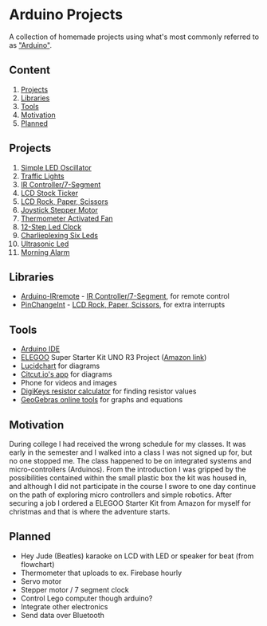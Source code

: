 # Arduino Projects
 
A collection of homemade projects using what's most commonly referred to as ["Arduino"](https://www.arduino.cc/en/guide/introduction).

## Content

1. [Projects](#project)
1. [Libraries](#libraries)
1. [Tools](#tools)
1. [Motivation](#motivation)
1. [Planned](#planned)

## Projects

1. [Simple LED Oscillator](./projects/simple-led-oscillator/simple-led-oscillator.md)
1. [Traffic Lights](./projects/traffic-lights/traffic-lights.md)
1. [IR Controller/7-Segment](./projects/ir-controller-seven-segment/ir-controller-seven-segment.md)
1. [LCD Stock Ticker](./projects/stock-ticker/stock-ticker.md)
1. [LCD Rock, Paper, Scissors](./projects/rock-paper-scissors/rock-paper-scissors.md)
1. [Joystick Stepper Motor](./projects/joystick-stepper-motor/joystick-stepper-motor.md)
1. [Thermometer Activated Fan](./projects/thermometer-activated-fan/thermometer-activated-fan.md)
1. [12-Step Led Clock](./projects/12-step-led-clock/12-step-led-clock.md)
1. [Charlieplexing Six Leds](./projects/charlieplexing-six-leds/charlieplexing-six-leds.md)
1. [Ultrasonic Led](./projects/ultrasonic-led/ultrasonic-led.md)
1. [Morning Alarm](./projects/morning-alarm/morning-alarm.md)

## Libraries

- [Arduino-IRremote](https://github.com/z3t0/Arduino-IRremote) - [IR Controller/7-Segment](./projects/ir-controller-seven-segment/ir-controller-seven-segment.md), for remote control
- [PinChangeInt](https://github.com/GreyGnome/PinChangeInt) - [LCD Rock, Paper, Scissors](./projects/rock-paper-scissors/rock-paper-scissors.md), for extra interrupts

## Tools

- [Arduino IDE](https://www.arduino.cc/en/Main/Software)
- [ELEGOO](https://www.elegoo.com) Super Starter Kit UNO R3 Project ([Amazon link](https://www.amazon.com/ELEGOO-Project-Tutorial-Controller-Projects/dp/B01D8KOZF4))
- [Lucidchart](https://www.lucidchart.com) for diagrams
- [Citcut.io's app](https://www.circuito.io/app) for diagrams
- Phone for videos and images
- [DigiKeys resistor calculator](https://www.digikey.com/en/resources/conversion-calculators/conversion-calculator-resistor-color-code-4-band) for finding resistor values
- [GeoGebras online tools](https://www.geogebra.org/download) for graphs and equations

## Motivation

During college I had received the wrong schedule for my classes. It was early in the semester and I walked into a class I was not signed up for, but no one stopped me. The class happened to be on 
integrated systems and micro-controllers (Arduinos). From the introduction I was gripped by the possibilities contained within the small plastic box the kit was housed in, and although I did not participate
in the course I swore to one day continue on the path of exploring micro controllers and simple robotics. After securing a job I ordered a ELEGOO Starter Kit from Amazon for myself for christmas and that is where the adventure starts.

## Planned

- Hey Jude (Beatles) karaoke on LCD with LED or speaker for beat (from flowchart)
- Thermometer that uploads to ex. Firebase hourly
- Servo motor
- Stepper motor / 7 segment clock
- Control Lego computer though arduino?
- Integrate other electronics
- Send data over Bluetooth